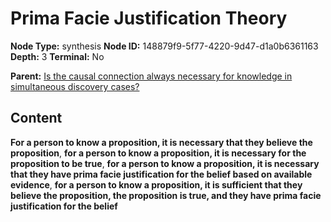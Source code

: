# Prima Facie Justification Theory

**Node Type:** synthesis
**Node ID:** 148879f9-5f77-4220-9d47-d1a0b6361163
**Depth:** 3
**Terminal:** No

**Parent:** [Is the causal connection always necessary for knowledge in simultaneous discovery cases?](is-the-causal-connection-always-necessary-for-knowledge-in-simultaneous-discovery-cases.md)

## Content

**For a person to know a proposition, it is necessary that they believe the proposition**, **for a person to know a proposition, it is necessary for the proposition to be true**, **for a person to know a proposition, it is necessary that they have prima facie justification for the belief based on available evidence**, **for a person to know a proposition, it is sufficient that they believe the proposition, the proposition is true, and they have prima facie justification for the belief**
